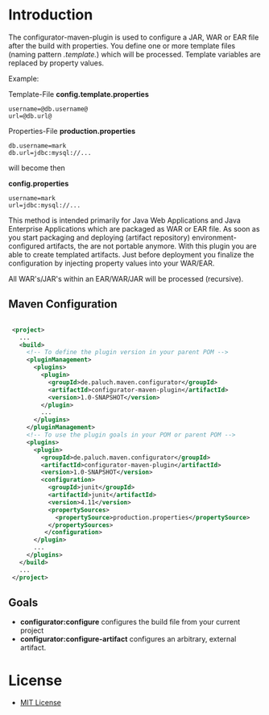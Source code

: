 Introduction
=============

The configurator-maven-plugin is used to configure a JAR, WAR or EAR file after the build with properties.
You define one or more template files (naming pattern *.template.*) which will
be processed. Template variables are replaced by property values.

Example:

Template-File **config.template.properties**

```
username=@db.username@
url=@db.url@
```


Properties-File **production.properties**

```
db.username=mark
db.url=jdbc:mysql://...
```

will become then

**config.properties**

```
username=mark
url=jdbc:mysql://...
```

This method is intended primarily for Java Web Applications and Java Enterprise Applications which are packaged as WAR
or EAR file. As soon as you start packaging and deploying (artifact repository) environment-configured artifacts, the are
not portable anymore. With this plugin you are able to create templated artifacts. Just before deployment you finalize
the configuration by injecting property values into your WAR/EAR.

All WAR's/JAR's within an EAR/WAR/JAR will be processed (recursive).

Maven Configuration
-------------------

```xml

 <project>
   ...
   <build>
     <!-- To define the plugin version in your parent POM -->
     <pluginManagement>
       <plugins>
         <plugin>
           <groupId>de.paluch.maven.configurator</groupId>
           <artifactId>configurator-maven-plugin</artifactId>
           <version>1.0-SNAPSHOT</version>
         </plugin>
         ...
       </plugins>
     </pluginManagement>
     <!-- To use the plugin goals in your POM or parent POM -->
     <plugins>
       <plugin>
         <groupId>de.paluch.maven.configurator</groupId>
         <artifactId>configurator-maven-plugin</artifactId>
         <version>1.0-SNAPSHOT</version>
         <configuration>
           <groupId>junit</groupId>
           <artifactId>junit</artifactId>
           <version>4.11</version>
           <propertySources>
             <propertySource>production.properties</propertySource>
           </propertySources>
          </configuration>
       </plugin>
       ...
     </plugins>
   </build>
   ...
 </project>
 ```

Goals
----------

* **configurator:configure** configures the build file from your current project
* **configurator:configure-artifact** configures an arbitrary, external artifact.


# License
* [MIT License](http://www.opensource.org/licenses/mit-license.php)
